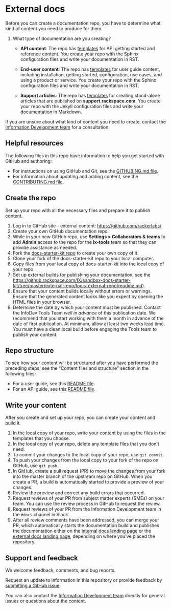 # External docs

Before you can create a documentation repo, you have to determine what kind of content you need to produce for them.

1. What type of documentation are you creating?

   - **API content**: The repo has
     [templates](https://github.rackspace.com/IX/sandbox-docs-starter-kit/tree/master/docs/template-api-guide)
     for API getting started and reference content. You create your
     repo with the Sphinx configuration files and write your
     documentation in RST.

   - **End-user content**: The repo has
     [templates](https://github.rackspace.com/IX/sandbox-docs-starter-kit/tree/master/docs/template-user-guide)
     for user guide content, including installation, getting started,
     configuration, use cases, and using a product or service. You
     create your repo with the Sphinx configuration files and write
     your documentation in RST.

   - **Support articles**: The repo has
     [templates](https://github.rackspace.com/IX/sandbox-docs-starter-kit/tree/master/docs/template-how-to)
     for creating stand-alone articles that are published on
     **support.rackspace.com**. You create your repo with the Jekyll
     configuration files and write your documentation in Markdown.

If you are unsure about what kind of content you need to create,
contact the [Information Development
team](mailto:infodev@rackspace.com) for a consultation.

## Helpful resources

The following files in this repo have information to help you get
started with GitHub and authoring:

- For instructions on using GitHub and Git, see the [GITHUBING.md
  file](https://github.rackspace.com/IX/docs-starter-kit/blob/master/GITHUBING.md).
- For information about updating and adding content, see the
  [CONTRIBUTING.md
  file](https://github.rackspace.com/IX/docs-starter-kit/blob/master/CONTRIBUTING.md).

## Create the repo

Set up your repo with all the necessary files and prepare it to
publish content.

1. Log in to GitHub site - external content: https://github.com/rackerlabs/
2. Create your own GitHub documentation repo.
3. While in your new GitHub repo, use **Settings > Collaborators & teams** to
   add **Admin** access to the repo for the **ix-tools** team so that they
   can provide assistance as needed.
4. Fork the [docs-starter-kit
   repo](https://github.rackspace.com/IX/sandbox-docs-starter-kit) to create
   your own copy of it.
5. Clone your fork of the docs-starter-kit repo to your local computer.
6. Copy files from your local copy of docs-starter-kit into the local
   copy of your repo.
7. Set up external builds for publishing your documentation, see the
   https://github.rackspace.com/IX/sandbox-docs-starter-kit/tree/master/external-repo/tools-external-repo/readme.md).
8. Ensure that your content builds locally without errors or
    warnings. Ensure that the generated content looks like you expect
    by opening the HTML files in your browser.
9. Determine the date by which your content must be published.
    Contact the InfoDev Tools Team *well in advance* of this
    publication date. We recommend that you start working with them a
    month in advance of the date of first publication. At minimum,
    allow at least two weeks lead time. You must have a clean local
    build before engaging the Tools team to publish your content.

## Repo structure

To see how your content will be structured after you have performed the
preceding steps, see the "Content files and structure" section in the
following files:

-  For a user guide, see this [README
   file](https://github.rackspace.com/IX/docs-starter-kit/blob/master/template-user-guide/README.md).
-  For an API guide, see this [README
   file](https://github.rackspace.com/IX/docs-starter-kit/blob/master/template-api-guide/README.md).

## Write your content

After you create and set up your repo, you can create your content and
build it.

1.	In the local copy of your repo, write your content by using the files in
    the templates that you choose.
2.	In the local copy of your repo, delete any template files that you don't
    need.
3.	To commit your changes to the local copy of your repo, use ``git commit``.
4.	To push your changes from the local copy to your fork of the repo on
    GitHub, use ``git push``.
5.	In GitHub, create a pull request (PR) to move the changes from
    your fork into the master branch of the upstream repo on GitHub.
    When you create a PR, a build is automatically started to provide
    a preview of your changes.
6.	Review the preview and correct any build errors that occurred.
7.	Request reviews of your PR from subject matter experts (SMEs) on your team.
    You can use the review process in GitHub to request the review.
8.	Request reviews of your PR from the Information Development team in the
    ``#docs`` channel in Slack.
9.	After all review comments have been addressed, you can merge your
    PR, which automatically starts the documentation build and
    publishes the documentation either on the [internal docs landing
    page](https://pages.github.rackspace.com/IX/internal-docs-landing-page/)
    or the [external docs landing
    page](https://developer.rackspace.com/docs/), depending on where
    you've placed the repository.

## Support and feedback

We welcome feedback, comments, and bug reports.

Request an update to information in this repository or provide
feedback by [submitting a GitHub
issue](https://github.rackspace.com/IX/docs-starter-kit/issues/new).

You can also contact the [Information Development
team](mailto:infodev@rackspace.com) directly for general issues or
questions about the content.

